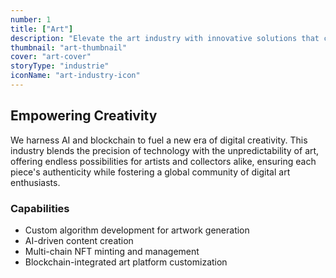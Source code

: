 ```yaml
---
number: 1
title: ["Art"]
description: "Elevate the art industry with innovative solutions that connect artists and buyers, streamline operations, and enhance creativity."
thumbnail: "art-thumbnail"
cover: "art-cover"
storyType: "industrie"
iconName: "art-industry-icon"
---
```


## Empowering Creativity

We harness AI and blockchain to fuel a new era of digital creativity. This industry blends the precision of technology with the unpredictability of art, offering endless possibilities for artists and collectors alike, ensuring each piece's authenticity while fostering a global community of digital art enthusiasts.

### Capabilities

* Custom algorithm development for artwork generation
* AI-driven content creation
* Multi-chain NFT minting and management
* Blockchain-integrated art platform customization

